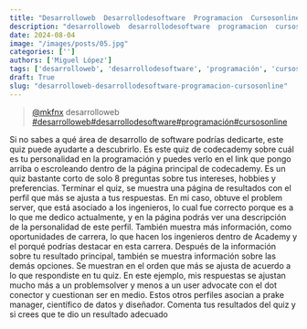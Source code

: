 ```yaml
---
title: "Desarrolloweb  Desarrollodesoftware  Programacion  Cursosonline"
description: "desarrolloweb  desarrollodesoftware  programacion  cursosonline"
date: 2024-08-04
image: "/images/posts/05.jpg"
categories: ['']
authors: ['Miguel López']
tags: ['desarrolloweb', 'desarrollodesoftware', 'programación', 'cursosonline']
draft: True
slug: "desarrolloweb-desarrollodesoftware-programacion-cursosonline"
---
```


<blockquote class="tiktok-embed" cite="{https://www.tiktok.com/@mkfnx/video/7067354406269832453}" data-video-id="7067354406269832453" style="max-width: 605px;min-width: 325px;" > <section> <a target="_blank" title="@mkfnx" href="https://www.tiktok.com/@mkfnx?refer=embed">@mkfnx</a> desarrolloweb   </section> <a title="desarrolloweb" target="_blank" href="https://www.tiktok.com/tag/desarrolloweb?refer=embed">#desarrolloweb</a><a title="desarrollodesoftware" target="_blank" href="https://www.tiktok.com/tag/desarrollodesoftware?refer=embed">#desarrollodesoftware</a><a title="programación" target="_blank" href="https://www.tiktok.com/tag/programación?refer=embed">#programación</a><a title="cursosonline" target="_blank" href="https://www.tiktok.com/tag/cursosonline?refer=embed">#cursosonline</a> </blockquote> <script async src="https://www.tiktok.com/embed.js"></script>

Si no sabes a qué área de desarrollo de software podrías dedicarte, este quiz puede ayudarte a descubrirlo. Es este quiz de codecademy sobre cuál es tu personalidad en la programación y puedes verlo en el link que pongo arriba o escroleando dentro de la página principal de codecademy. Es un quiz bastante corto de solo 8 preguntas sobre tus intereses, hobbies y preferencias. Terminar el quiz, se muestra una página de resultados con el perfil que más se ajusta a tus respuestas. En mi caso, obtuve el problem server, que está asociado a los ingenieros, lo cual fue correcto porque es a lo que me dedico actualmente, y en la página podrás ver una descripción de la personalidad de este perfil. También muestra más información, como oportunidades de carrera, lo que hacen los ingenieros dentro de Academy y el porqué podrías destacar en esta carrera. Después de la información sobre tu resultado principal, también se muestra información sobre las demás opciones. Se muestran en el orden que más se ajusta de acuerdo a lo que respondiste en tu quiz. En este ejemplo, mis respuestas se ajustan mucho más a un problemsolver y menos a un user advocate con el dot conector y cuestionan ser en medio. Estos otros perfiles asocian a prake manager, científico de datos y diseñador. Comenta tus resultados del quiz y si crees que te dio un resultado adecuado 